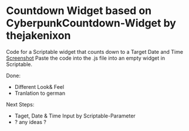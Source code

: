 # Countdown Widget based on CyberpunkCountdown-Widget by thejakenixon
Code for a Scriptable widget that counts down to a Target Date and Time
[Screenshot](chrirothe.github.com/repository/img/IMG_7890.jpg)
Paste the code into the .js file into an empty widget in Scriptable. 

Done:
- Different Look& Feel
- Tranlation to german

Next Steps:
- Taget, Date & Time Input by Scriptable-Parameter
- ? any ideas ?
